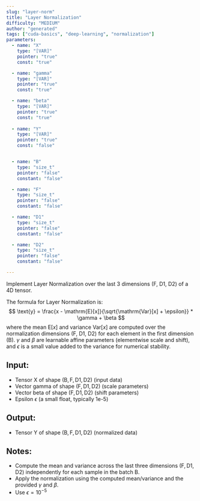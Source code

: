 ```yaml
---
slug: "layer-norm"
title: "Layer Normalization"
difficulty: "MEDIUM"
author: "generated"
tags: ["cuda-basics", "deep-learning", "normalization"]
parameters:
  - name: "X"
    type: "[VAR]"
    pointer: "true"
    const: "true"

  - name: "gamma"
    type: "[VAR]"
    pointer: "true"
    const: "true"

  - name: "beta"
    type: "[VAR]"
    pointer: "true"
    const: "true"
  
  - name: "Y"
    type: "[VAR]"
    pointer: "true"
    const: "false"


  - name: "B"
    type: "size_t"
    pointer: "false"
    constant: "false"

  - name: "F"
    type: "size_t"
    pointer: "false"
    constant: "false"

  - name: "D1"
    type: "size_t"
    pointer: "false"
    constant: "false"

  - name: "D2"
    type: "size_t"
    pointer: "false"
    constant: "false"

---
```


Implement Layer Normalization over the last 3 dimensions (F, D1, D2) of a 4D tensor.

The formula for Layer Normalization is:
$$
\text{y} = \frac{x - \mathrm{E}[x]}{\sqrt{\mathrm{Var}[x] + \epsilon}} * \gamma + \beta
$$
where the mean $\mathrm{E}[x]$ and variance $\mathrm{Var}[x]$ are computed over the normalization dimensions (F, D1, D2) for each element in the first dimension (B). $\gamma$ and $\beta$ are learnable affine parameters (elementwise scale and shift), and $\epsilon$ is a small value added to the variance for numerical stability.

## Input:
- Tensor $\text{X}$ of shape $(\text{B}, \text{F}, \text{D1}, \text{D2})$ (input data)
- Vector $\text{gamma}$ of shape $(\text{F}, \text{D1}, \text{D2})$ (scale parameters)
- Vector $\text{beta}$ of shape $(\text{F}, \text{D1}, \text{D2})$ (shift parameters)
- Epsilon $\epsilon$ (a small float, typically 1e-5)

## Output:
- Tensor $\text{Y}$ of shape $(\text{B}, \text{F}, \text{D1}, \text{D2})$ (normalized data)

## Notes:
- Compute the mean and variance across the last three dimensions $(\text{F}, \text{D1}, \text{D2})$ independently for each sample in the batch $\text{B}$.
- Apply the normalization using the computed mean/variance and the provided $\gamma$ and $\beta$.
- Use $\epsilon = 10^{-5}$
